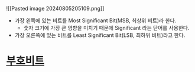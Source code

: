 ![[Pasted image 20240805205109.png]]
- 가장 왼쪽에 있는 비트를 Most Significant Bit(MSB, 최상위 비트)라 한다.
	- 숫자 크기에 가장 큰 영향을 미치기 때문에 Significant 라는 단어를 사용한다.
- 가장 오른쪽에 있는 비트를 Least Significant Bit(LSB, 최하위 비트)라고 한다.

# [부호비트](sign_bit.md)